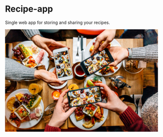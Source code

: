 # Recipe-app
Single web app for storing and sharing your recipes.

<img src="src/main/resources/templates/food.jpg">
